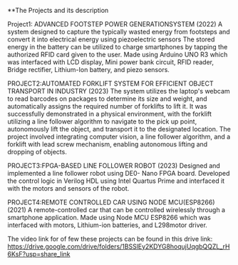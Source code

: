**The Projects and its description

Project1: ADVANCED FOOTSTEP POWER GENERATIONSYSTEM (2022)
A system designed to capture the typically wasted energy from footsteps and convert it into electrical energy using piezoelectric
sensors The stored energy in the battery can be utilized to charge
smartphones by tapping the authorized RFID card given to the user. Made using Arduino UNO R3 which was interfaced with LCD display, Mini power bank circuit,
RFID reader, Bridge rectifier, Lithium-Ion battery, and piezo sensors.

PROJECT2:AUTOMATED FORKLIFT SYSTEM FOR EFFICIENT OBJECT TRANSPORT IN INDUSTRY (2023) 
The system utilizes the laptop's webcam to read barcodes on packages to determine its size and weight,
and automatically assigns the required number of forklifts to lift it.
It was successfully demonstrated in a physical environment,
with the forklift utilizing a line follower algorithm to navigate to the pick up point, autonomously lift the object, and transport it to the designated location.
The project involved integrating computer vision, a line follower algorithm, and a forklift with lead screw mechanism, enabling
autonomous lifting and dropping of objects.

PROJECT3:FPGA-BASED LINE FOLLOWER ROBOT (2023)
Designed and implemented a line follower robot using DE0- Nano
FPGA board. Developed the control logic in Verilog HDL using Intel Quartus Prime and interfaced it with the motors and sensors of the robot. 

PROJECT4:REMOTE CONTROLLED CAR USING NODE MCU(ESP8266) (2021)
A remote-controlled car that can be controlled wirelessly through a smartphone application. 
Made using Node MCU ESP8266 which was interfaced with motors, Lithium-ion batteries, and L298motor driver.

The video link for of few these projects can be found in this drive link:
https://drive.google.com/drive/folders/1BSSlEy2KDYG8hoqujUqgbQQZL_rH6KsF?usp=share_link

